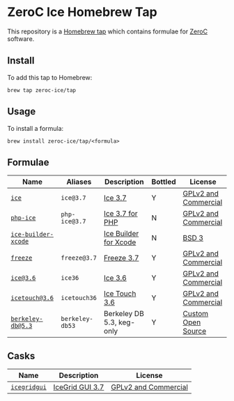 # ZeroC Ice Homebrew Tap

This repository is a [Homebrew tap](https://github.com/Homebrew/brew/blob/master/docs/brew-tap.md) which contains formulae for [ZeroC](https://zeroc.com/) software.

## Install

To add this tap to Homebrew:
```
brew tap zeroc-ice/tap
```

## Usage

To install a formula:
```
brew install zeroc-ice/tap/<formula>
```

## Formulae

| Name                   | Aliases           | Description                | Bottled | License                    |
| ------------------------ | --------------- | -------------------------- | ------- | ---------------------------|
| [`ice`][1]               | `ice@3.7`       | [Ice 3.7][2]               | Y       | [GPLv2 and Commercial][3]  |
| [`php-ice`][4]           | `php-ice@3.7`   | [Ice 3.7 for PHP][5]       | N       | [GPLv2 and Commercial][3]  |
| [`ice-builder-xcode`][6] |                 | [Ice Builder for Xcode][7] | N       | [BSD 3][8]                 |
| [`freeze`][9]            | `freeze@3.7`    | [Freeze 3.7][10]           | Y       | [GPLv2 and Commercial][11] |
| [`ice@3.6`][12]          | `ice36`         | [Ice 3.6][13]              | Y       | [GPLv2 and Commercial][14] |
| [`icetouch@3.6`][15]     | `icetouch36`    | [Ice Touch 3.6][16]        | Y       | [GPLv2 and Commercial][17] |
| [`berkeley-db@5.3`][18]  | `berkeley-db53` | Berkeley DB 5.3, keg-only  | Y       | [Custom Open Source][19]   |

## Casks

| Name               | Description           | License                    |
| ------------------ | ----------------------| -------------------------- |
| [`icegridgui`][20] | [IceGrid GUI 3.7][21] | [GPLv2 and Commercial][3]  |

[1]: Formula/ice.rb
[2]: https://doc.zeroc.com/display/Ice37/Using+the+macOS+Binary+Distribution
[3]: https://github.com/zeroc-ice/ice#copyright-and-license

[4]: Formula/php-ice.rb
[5]: https://doc.zeroc.com/display/Ice37/Using+the+macOS+Binary+Distribution

[6]: Formula/ice-builder-xcode.rb
[7]: https://github.com/zeroc-ice/ice-builder-xcode/
[8]: https://github.com/zeroc-ice/ice-builder-xcode/blob/master/LICENSE

[9]: Formula/freeze.rb
[10]: https://doc.zeroc.com/display/Freeze37/Using+the+macOS+Binary+Distribution
[11]: https://github.com/zeroc-ice/freeze#copyright-and-license

[12]: Formula/ice@3.6.rb
[13]: https://doc.zeroc.com/display/Ice36/Using+the+macOS+Binary+Distribution
[14]: https://github.com/zeroc-ice/ice/tree/3.6#copyright-and-license

[15]: Formula/icetouch@3.6.rb
[16]: https://doc.zeroc.com/display/Ice36/Using+the+macOS+Binary+Distribution
[17]: https://github.com/zeroc-ice/icetouch#copyright-and-license

[18]: Formula/berkeley-db@5.3.rb
[19]: https://download.zeroc.com/berkeley-db/LICENSE

[20]: Casks/icegridgui.rb
[21]: https://doc.zeroc.com/ice/3.7/ice-services/icegrid/icegrid-gui-tool
